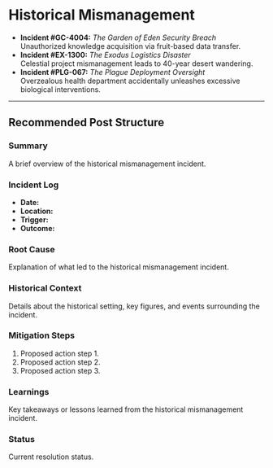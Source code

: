 # **Historical Mismanagement**
- **Incident #GC-4004:** *The Garden of Eden Security Breach*  
  Unauthorized knowledge acquisition via fruit-based data transfer.
- **Incident #EX-1300:** *The Exodus Logistics Disaster*  
  Celestial project mismanagement leads to 40-year desert wandering.
- **Incident #PLG-067:** *The Plague Deployment Oversight*  
  Overzealous health department accidentally unleashes excessive biological interventions.

---

## Recommended Post Structure

### **Summary**
A brief overview of the historical mismanagement incident.

### **Incident Log**
- **Date:**
- **Location:**
- **Trigger:**
- **Outcome:**

### **Root Cause**
Explanation of what led to the historical mismanagement incident.

### **Historical Context**
Details about the historical setting, key figures, and events surrounding the incident.

### **Mitigation Steps**
1. Proposed action step 1.
2. Proposed action step 2.
3. Proposed action step 3.

### **Learnings**
Key takeaways or lessons learned from the historical mismanagement incident.

### **Status**
Current resolution status.
